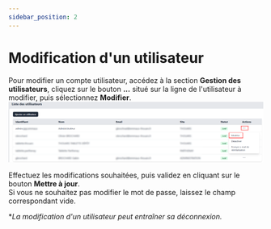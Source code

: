 ```yaml
---
sidebar_position: 2
---
```


# Modification d'un utilisateur  

Pour modifier un compte utilisateur, accédez à la section **Gestion des utilisateurs**, cliquez sur le bouton **...** situé sur la ligne de l'utilisateur à modifier, puis sélectionnez **Modifier**.  
![alt text](img/modification-utilisateur-1.png)  

Effectuez les modifications souhaitées, puis validez en cliquant sur le bouton **Mettre à jour**.  
Si vous ne souhaitez pas modifier le mot de passe, laissez le champ correspondant vide.  

**La modification d'un utilisateur peut entraîner sa déconnexion.*
